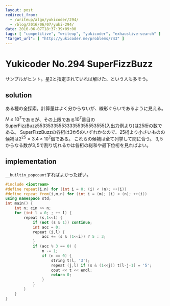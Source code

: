 ```yaml
---
layout: post
redirect_from:
  - /writeup/algo/yukicoder/294/
  - /blog/2016/06/07/yuki-294/
date: 2016-06-07T18:37:39+09:00
tags: [ "competitive", "writeup", "yukicoder", "exhaustive-search" ]
"target_url": [ "http://yukicoder.me/problems/743" ]
---
```


# Yukicoder No.294 SuperFizzBuzz

サンプルがヒント。星2と指定されていれば解けた、という人も多そう。

## solution

ある種の全探索。計算量はよく分からないが、線形ぐらいであるように見える。

$N \le 10^7$であるが、その上限である$10^7$番目のSuperFizzBuzz$5533533555333355355553555$(入出力例より)は$25$桁の数である。
SuperFizzBuzzの各桁は$3$か$5$のいずれかなので、$25$桁より小さいものの候補は$2^{25} = 3.4 \times 10^7$個である。
これらの候補は全て列挙して間に合う。
$3,5$からなる数が$3,5$で割り切れるかは各桁の総和や最下位桁を見ればよい。

## implementation

`__builtin_popcount`すればよかったぽい。

``` c++
#include <iostream>
#define repeat(i,n) for (int i = 0; (i) < (n); ++(i))
#define repeat_from(i,m,n) for (int i = (m); (i) < (n); ++(i))
using namespace std;
int main() {
    int n; cin >> n;
    for (int l = 0; ; ++ l) {
        repeat (s,1<<l) {
            if (not (s & 1)) continue;
            int acc = 0;
            repeat (i,l) {
                acc += (s & (1<<i)) ? 5 : 3;
            }
            if (acc % 3 == 0) {
                n -= 1;
                if (n == 0) {
                    string t(l, '3');
                    repeat (j,l) if (s & (1<<j)) t[l-j-1] = '5';
                    cout << t << endl;
                    return 0;
                }
            }
        }
    }
}
```

